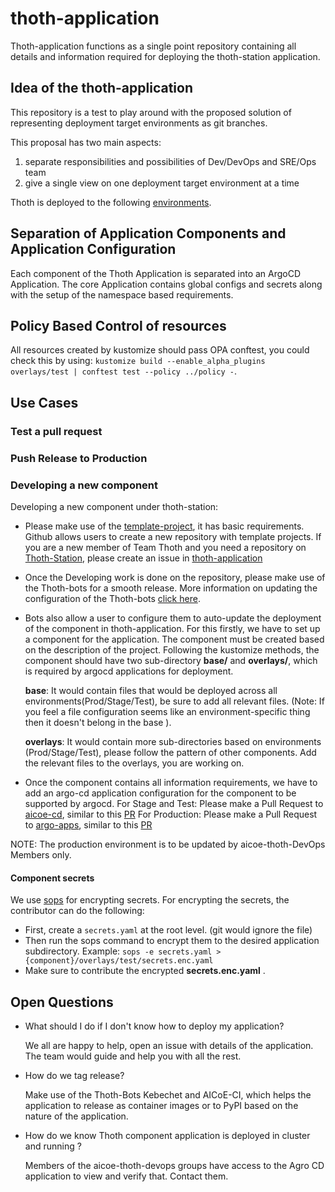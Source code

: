 # thoth-application

Thoth-application functions as a single point repository containing all details and information required for deploying the thoth-station application.

## Idea of the thoth-application

This repository is a test to play around with the proposed solution of representing deployment target environments as git branches.

This proposal has two main aspects:

1. separate responsibilities and possibilities of Dev/DevOps and SRE/Ops team
2. give a single view on one deployment target environment at a time

Thoth is deployed to the following [environments](docs/environments.md).

## Separation of Application Components and Application Configuration

Each component of the Thoth Application is separated into an ArgoCD Application.
The core Application contains global configs and secrets along with the setup of the namespace based requirements.

## Policy Based Control of resources

All resources created by kustomize should pass OPA conftest, you could check this by using: `kustomize build --enable_alpha_plugins overlays/test | conftest test --policy ../policy -`.

## Use Cases

### Test a pull request

### Push Release to Production

### Developing a new component

Developing a new component under thoth-station:

- Please make use of the [template-project](https://github.com/thoth-station/template-project), it has basic requirements. Github allows users to create a new repository with template projects.
  If you are a new member of Team Thoth and you need a repository on [Thoth-Station](https://github.com/thoth-station), please create an issue in [thoth-application](https://github.com/thoth-station/thoth-application)

- Once the Developing work is done on the repository, please make use of the Thoth-bots for a smooth release. More information on updating the configuration of the Thoth-bots [click here](https://github.com/AICoE/aicoe-ci#setting-aicoe-ci-on-github-organizationrepository).

- Bots also allow a user to configure them to auto-update the deployment of the component in thoth-application. For this firstly, we have to set up a component for the application.
  The component must be created based on the description of the project. Following the kustomize methods, the component should have two sub-directory **base/** and **overlays/**, which is required by argocd applications for deployment.

  **base**: It would contain files that would be deployed across all environments(Prod/Stage/Test), be sure to add all relevant files. (Note: If you feel a file configuration seems like an environment-specific thing then it doesn't belong in the base ).

  **overlays**: It would contain more sub-directories based on environments (Prod/Stage/Test), please follow the pattern of other components. Add the relevant files to the overlays, you are working on.

- Once the component contains all information requirements, we have to add an argo-cd application configuration for the component to be supported by argocd.
  For Stage and Test: Please make a Pull Request to [aicoe-cd](https://github.com/AICoE/aicoe-cd), similar to this [PR](https://github.com/AICoE/aicoe-cd/pull/136/files)
  For Production: Please make a Pull Request to [argo-apps](https://github.com/operate-first/argocd-apps), similar to this [PR](https://github.com/operate-first/argocd-apps/pull/20)

NOTE: The production environment is to be updated by aicoe-thoth-DevOps Members only.

#### Component secrets

We use [sops](https://github.com/mozilla/sops#sops-secrets-operations) for encrypting secrets.
For encrypting the secrets, the contributor can do the following:

- First, create a `secrets.yaml` at the root level. (git would ignore the file)
- Then run the sops command to encrypt them to the desired application subdirectory. Example: `sops -e secrets.yaml > {component}/overlays/test/secrets.enc.yaml`
- Make sure to contribute the encrypted **secrets.enc.yaml** .

## Open Questions

- What should I do if I don't know how to deploy my application?

  We all are happy to help, open an issue with details of the application.
  The team would guide and help you with all the rest.

- How do we tag release?

  Make use of the Thoth-Bots Kebechet and AICoE-CI, which helps the application to release as container images or to PyPI based on the nature of the application.

- How do we know Thoth component application is deployed in cluster and running ?

  Members of the aicoe-thoth-devops groups have access to the Agro CD application to view and verify that. Contact them.
